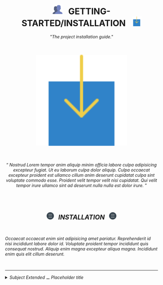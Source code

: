 <h1 class="hero__subject--installation" align="center">
  <img src="../../../../assets/media/icons/vendors/flat__users.svg" width="32px" /> &nbsp;
  <b>GETTING-STARTED/INSTALLATION</b> &nbsp;
  <img src="../../../../assets/media/icons/vendors/flat__download.svg" width="32px" />
</h1>

<div class="hero__main--installation" align="center">
  <i>
  "The project installation guide."
  </i>
  <br />
  <br />
  <br />
  <br />
  <img
  src="../../../../assets/media/icons/vendors/flat__download.svg"
  alt="placeholder main hero image"
  width="300px"
  />
  <br />
  <br />
  <br />
  <br />
  <q>
    <i>
    Nostrud Lorem tempor anim aliquip minim officia labore culpa adipisicing excepteur fugiat. Ut eu laborum culpa dolor aliquip. Culpa occaecat excepteur proident est ullamco cillum anim deserunt cupidatat culpa sint voluptate commodo esse. Proident velit tempor velit nisi cupidatat. Qui velit tempor irure ullamco sint ad deserunt nulla nulla est dolor irure.
    <i/>
  </q>
</div>

<br/>
<br/>
<br/>
<h2 class="heading__subcat-title--installation---v01" align="center">
  <img src="../../../../assets/media/icons/vendors/flat__menu.svg" width="24px" /> &nbsp;
  <b>INSTALLATION</b> &nbsp;
  <img src="../../../../assets/media/icons/vendors/flat__menu.svg" width="24px" />
</h2>
<br/>

Occaecat occaecat enim sint adipisicing amet pariatur. Reprehenderit id nisi incididunt labore dolor id. Voluptate proident tempor incididunt quis consequat nostrud. Aliquip enim magna excepteur aliqua magna. Incididunt enim quis elit cillum deserunt.

<br/>

---

<details>
  <summary><i>Subject Extended ⚊ Placeholder title</i></summary>

---

<br/>

Occaecat occaecat enim sint adipisicing amet pariatur. Reprehenderit id nisi incididunt labore dolor id. Voluptate proident tempor incididunt quis consequat nostrud. Aliquip enim magna excepteur aliqua magna. Incididunt enim quis elit cillum deserunt.

<br/>

</details>
